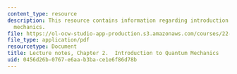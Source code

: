 ```yaml
---
content_type: resource
description: This resource contains information regarding introduction to quantum
  mechanics.
file: https://ol-ocw-studio-app-production.s3.amazonaws.com/courses/22-02-introduction-to-applied-nuclear-physics-spring-2012/0456d26b0767e6aab3bace1e6f86d78b_MIT22_02S12_lec_ch2.pdf
file_type: application/pdf
resourcetype: Document
title: Lecture notes, Chapter 2.  Introduction to Quantum Mechanics
uid: 0456d26b-0767-e6aa-b3ba-ce1e6f86d78b
---
```

